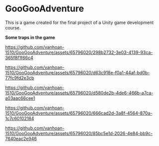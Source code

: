 # GooGooAdventure
This is a game created for the final project of a Unity game development course.

**Some traps in the game**


https://github.com/vanhoan-1510/GooGooAdventure/assets/65796020/298b2732-3e03-4139-93ca-365f8f1f66c4



https://github.com/vanhoan-1510/GooGooAdventure/assets/65796020/d63c918e-f0a1-44af-bd0b-77fc9fd2e3cb



https://github.com/vanhoan-1510/GooGooAdventure/assets/65796020/d580de2b-4de6-466b-a7ca-a03aac66cee1



https://github.com/vanhoan-1510/GooGooAdventure/assets/65796020/666cad2d-3a8f-4564-870a-1c7c60102184



https://github.com/vanhoan-1510/GooGooAdventure/assets/65796020/85bc5e1d-2026-4e84-bb9c-7640eac2e946

